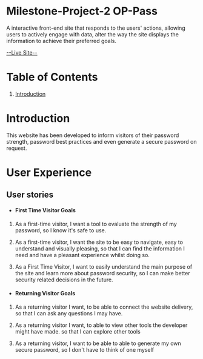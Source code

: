 # Milestone-Project-2 OP-Pass

A interactive front-end site that responds to the users' actions, allowing users to actively engage with data, alter the way the site displays the information to achieve their preferred goals.

[--Live Site--](https://dominic-wells.github.io/Milestone-Project-2/)

# Table of Contents

1. [Introduction](#introduction)

# Introduction

This website has been developed to inform visitors of their password strength, password best practices and even generate a secure password on request.

# User Experience

## User stories

- #### First Time Visitor Goals

1. As a first-time visitor, I want a tool to evaluate the strength of my password, so I know it's safe to use.

2. As a first-time visitor, I want the site to be easy to navigate, easy to understand and visually pleasing, so that I can find the information I need and have a pleasant experience whilst doing so.

3. As a First Time Visitor, I want to easily understand the main purpose of the site and learn more about password security, so I can make better security related decisions in the future.

- #### Returning Visitor Goals

1. As a returning visitor I want, to be able to connect the website delivery, so that I can ask any questions I may have.

2. As a returning visitor I want, to able to view other tools the developer might have made. so that I can explore other tools

3. As a returning visitor, I want to be able to able to generate my own secure password, so I don't have to think of one myself
